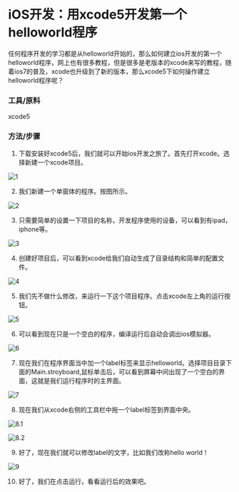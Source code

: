 iOS开发：用xcode5开发第一个helloworld程序
=========================================

任何程序开发的学习都是从helloworld开始的，那么如何建立ios开发的第一个helloworld程序，网上也有很多教程，但是很多是老版本的xcode来写的教程，随着ios7的普及，xcode也升级到了新的版本，那么xcode5下如何操作建立helloworld程序呢？

### 工具/原料

xcode5

### 方法/步骤

1. 下载安装好xcode5后，我们就可以开始ios开发之旅了。首先打开xcode。选择新建一个xcode项目。

  ![1](http://biangbiangpic.b0.upaiyun.com/blog/cdce7cfe167238536a921abdb58b1c11.jpg)

2. 我们新建一个单窗体的程序。按图所示。

  ![2](http://biangbiangpic.b0.upaiyun.com/blog/693f6be889b5ba327ba68dc9fff1d40d.jpg)

3. 只需要简单的设置一下项目的名称，开发程序使用的设备，可以看到有ipad，iphone等。

  ![3](http://biangbiangpic.b0.upaiyun.com/blog/f39469c61642b19d215b020a29fe0266.jpg)

4. 创建好项目后，可以看到xcode给我们自动生成了目录结构和简单的配置文件。

  ![4](http://biangbiangpic.b0.upaiyun.com/blog/9aae31fb3a5410d36a0498212a9ccc6f.jpg)

5. 我们先不做什么修改，来运行一下这个项目程序。点击xcode左上角的运行按钮。

  ![5](http://biangbiangpic.b0.upaiyun.com/blog/53b900d68b724ad2535c94c6728abf77.jpg)

6. 可以看到现在只是一个空白的程序，编译运行后自动会调出ios模拟器。

  ![6](http://biangbiangpic.b0.upaiyun.com/blog/4751d2fcb57dd655697ea68d00509046.jpg)

7. 现在我们在程序界面当中加一个label标签来显示helloworld。选择项目目录下面的Main.stroyboard,鼠标单击后，可以看到屏幕中间出现了一个空白的界面，这就是我们运行程序时的主界面。

  ![7](http://biangbiangpic.b0.upaiyun.com/blog/6d4f729161983245aa40101207ca7cfd.jpg)

8. 现在我们从xcode右侧的工具栏中拖一个label标签到界面中央。

  ![8.1](http://biangbiangpic.b0.upaiyun.com/blog/b7fa081448aa5ce529fd0bb598a27bcc.jpg)

  ![8.2](http://biangbiangpic.b0.upaiyun.com/blog/61b84e4c8867e7ab507e2b329c146ed9.jpg)

9. 好了，现在我们就可以修改label的文字，比如我们改称hello world！

  ![9](http://biangbiangpic.b0.upaiyun.com/blog/4778c8591adc32d2fa48c27a25eb9f04.jpg)

10. 好了，我们在点击运行，看看运行后的效果吧。
